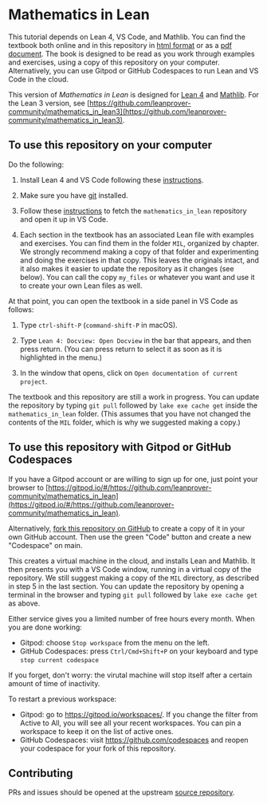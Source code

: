 # Mathematics in Lean

This tutorial depends on Lean 4, VS Code, and Mathlib.
You can find the textbook both online and in this repository
in
[html format](https://leanprover-community.github.io/mathematics_in_lean/)
or as a
[pdf document](https://leanprover-community.github.io/mathematics_in_lean/mathematics_in_lean.pdf).
The book is designed to be read as you
work through examples and exercises,
using a copy of this repository on your computer.
Alternatively, you can use Gitpod or GitHub Codespaces to run Lean and VS Code in the cloud.

This version of *Mathematics in Lean* is designed for [Lean 4](https://leanprover.github.io/) and
[Mathlib](https://github.com/leanprover-community/mathlib4).
For the Lean 3 version, see [https://github.com/leanprover-community/mathematics_in_lean3](https://github.com/leanprover-community/mathematics_in_lean3).


## To use this repository on your computer

Do the following:

1. Install Lean 4 and VS Code following
   these [instructions](https://leanprover-community.github.io/get_started.html).

2. Make sure you have [git](https://git-scm.com/) installed.

3. Follow these [instructions](https://leanprover-community.github.io/install/project.html#working-on-an-existing-project)
   to fetch the `mathematics_in_lean` repository and open it up in VS Code.

4. Each section in the textbook has an associated Lean file with examples and exercises.
   You can find them in the folder `MIL`, organized by chapter.
   We strongly recommend making a copy of that folder and experimenting and doing the
   exercises in that copy.
   This leaves the originals intact, and it also makes it easier to update the repository as it changes (see below).
   You can call the copy `my_files` or whatever you want and use it to create
   your own Lean files as well.

At that point, you can open the textbook in a side panel in VS Code as follows:

1. Type `ctrl-shift-P` (`command-shift-P` in macOS).

2. Type `Lean 4: Docview: Open Docview` in the bar that appears, and then
  press return. (You can press return to select it as soon as it is highlighted
  in the menu.)

3. In the window that opens, click on `Open documentation of current project`.

The textbook and this repository are still a work in progress.
You can update the repository by typing `git pull`
followed by `lake exe cache get` inside the `mathematics_in_lean` folder.
(This assumes that you have not changed the contents of the `MIL` folder,
which is why we suggested making a copy.)


## To use this repository with Gitpod or GitHub Codespaces

If you have a Gitpod account or are willing to sign up for one,
just point your browser to [https://gitpod.io/#/https://github.com/leanprover-community/mathematics_in_lean](https://gitpod.io/#/https://github.com/leanprover-community/mathematics_in_lean).

Alternatively,
[fork this repository on GitHub](https://github.com/leanprover-community/mathematics_in_lean/fork)
to create a copy of it in your own GitHub account.
Then use the green "Code" button and create a new "Codespace" on main.

This creates a virtual machine in the cloud,
and installs Lean and Mathlib.
It then presents you with a VS Code window, running in a virtual
copy of the repository.
We still suggest making a copy of the `MIL` directory, as described
in step 5 in the last section.
You can update the repository by opening a terminal in the browser
and typing `git pull` followed by `lake exe cache get` as above.

Either service gives you a limited number of free hours every month.
When you are done working:

- Gitpod: choose `Stop workspace` from the menu on the left.
- GitHub Codespaces: press `Ctrl/Cmd+Shift+P` on your keyboard and type
   `stop current codespace`

If you forget, don't worry: the virutal machine will stop itself after a certain
amount of time of inactivity.

To restart a previous workspace:

- Gitpod: go to <https://gitpod.io/workspaces/>.
   If you change the filter from Active to All, you will see all your recent workspaces.
   You can pin a workspace to keep it on the list of active ones.
- GitHub Codespaces: visit <https://github.com/codespaces> and reopen your codespace
  for your fork of this repository.

## Contributing

PRs and issues should be opened at the upstream
[source repository](https://github.com/avigad/mathematics_in_lean_source).
